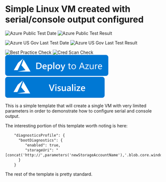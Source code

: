# Simple Linux VM created with serial/console output configured

![Azure Public Test Date](https://azurequickstartsservice.blob.core.windows.net/badges/101-vm-linux-serial-output/PublicLastTestDate.svg)
![Azure Public Test Result](https://azurequickstartsservice.blob.core.windows.net/badges/101-vm-linux-serial-output/PublicDeployment.svg)

![Azure US Gov Last Test Date](https://azurequickstartsservice.blob.core.windows.net/badges/101-vm-linux-serial-output/FairfaxLastTestDate.svg)
![Azure US Gov Last Test Result](https://azurequickstartsservice.blob.core.windows.net/badges/101-vm-linux-serial-output/FairfaxDeployment.svg)

![Best Practice Check](https://azurequickstartsservice.blob.core.windows.net/badges/101-vm-linux-serial-output/BestPracticeResult.svg)
![Cred Scan Check](https://azurequickstartsservice.blob.core.windows.net/badges/101-vm-linux-serial-output/CredScanResult.svg)
[![Deploy To Azure](https://raw.githubusercontent.com/Azure/azure-quickstart-templates/master/1-CONTRIBUTION-GUIDE/images/deploytoazure.svg?sanitize=true)]("https://portal.azure.com/#create/Microsoft.Template/uri/https%3A%2F%2Fraw.githubusercontent.com%2FAzure%2Fazure-quickstart-templates%2Fmaster%2F101-vm-linux-serial-output%2Fazuredeploy.json")
[![Visualize](https://raw.githubusercontent.com/Azure/azure-quickstart-templates/master/1-CONTRIBUTION-GUIDE/images/visualizebutton.svg?sanitize=true)]("http://armviz.io/#/?load=https%3A%2F%2Fraw.githubusercontent.com%2FAzure%2Fazure-quickstart-templates%2Fmaster%2F101-vm-linux-serial-output%2Fazuredeploy.json")

This is a simple template that will create a single VM with very limited
parameters in order to demonstrate how to configure serial and console output.

The interesting portion of this template worth noting is here:

    	"diagnosticsProfile": {
          "bootDiagnostics": {
             "enabled": true,
    		 "storageUri": "[concat('http://',parameters('newStorageAccountName'),'.blob.core.windows.net')]"
          }
        }

The rest of the template is pretty standard.
